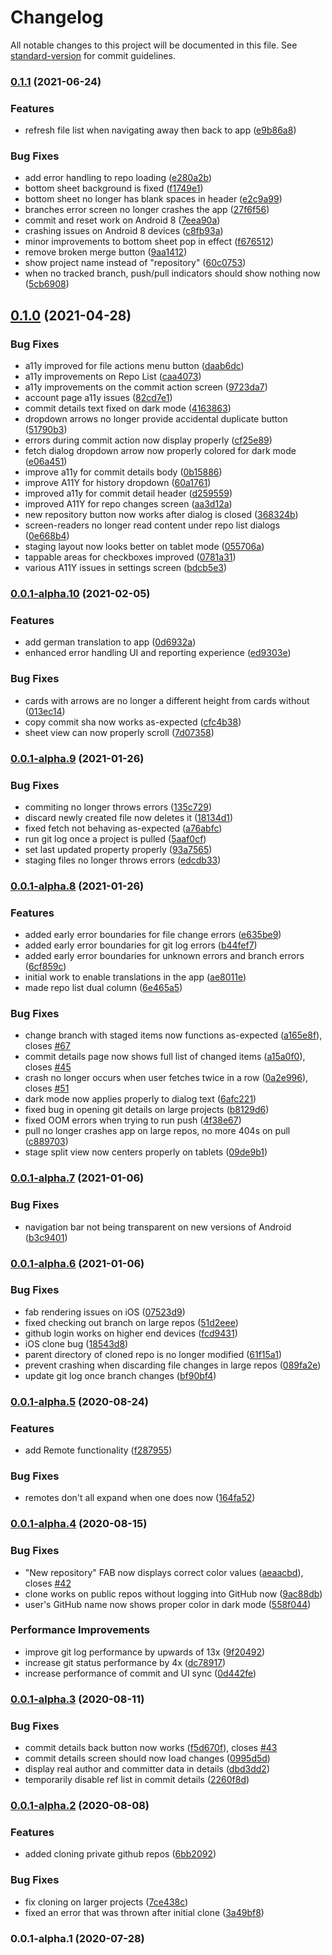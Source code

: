 # Changelog

All notable changes to this project will be documented in this file. See [standard-version](https://github.com/conventional-changelog/standard-version) for commit guidelines.

### [0.1.1](https://github.com/crutchcorn/GitShark/compare/v0.1.0...v0.1.1) (2021-06-24)


### Features

* refresh file list when navigating away then back to app ([e9b86a8](https://github.com/crutchcorn/GitShark/commit/e9b86a86ab894526e22625103fca96f4232e5989))


### Bug Fixes

* add error handling to repo loading ([e280a2b](https://github.com/crutchcorn/GitShark/commit/e280a2bb971af60612565a1bd8b602d9c9b5cde5))
* bottom sheet background is fixed ([f1749e1](https://github.com/crutchcorn/GitShark/commit/f1749e1cc0ecd5d9a82912620df408354438a6c4))
* bottom sheet no longer has blank spaces in header ([e2c9a99](https://github.com/crutchcorn/GitShark/commit/e2c9a9978e26bcc154f1dd276fc4e908b4c43d83))
* branches error screen no longer crashes the app ([27f6f56](https://github.com/crutchcorn/GitShark/commit/27f6f56d8c528a0f9a778220b3b9071a144c87a5))
* commit and reset work on Android 8 ([7eea90a](https://github.com/crutchcorn/GitShark/commit/7eea90a973ef5212b46c2450e8415d0806747480))
* crashing issues on Android 8 devices ([c8fb93a](https://github.com/crutchcorn/GitShark/commit/c8fb93af86393c82a021a6e7e766dcec89362360))
* minor improvements to bottom sheet pop in effect ([f676512](https://github.com/crutchcorn/GitShark/commit/f6765127fed016a5ae3e46c2a82eb035046b956f))
* remove broken merge button ([9aa1412](https://github.com/crutchcorn/GitShark/commit/9aa1412fedc4fac28f2fbadfbc8a900ff9963366))
* show project name instead of "repository" ([60c0753](https://github.com/crutchcorn/GitShark/commit/60c07539cd47d5c566247ece15cae277658cb8a8))
* when no tracked branch, push/pull indicators should show nothing now ([5cb6908](https://github.com/crutchcorn/GitShark/commit/5cb6908217015e20e2e088c2d17309559b0978f1))

## [0.1.0](https://github.com/crutchcorn/GitShark/compare/v0.0.1-alpha.10...v0.1.0) (2021-04-28)


### Bug Fixes

* a11y improved for file actions menu button ([daab6dc](https://github.com/crutchcorn/GitShark/commit/daab6dc04938b27807a39985f81e66292c5f13ac))
* a11y improvements on Repo List ([caa4073](https://github.com/crutchcorn/GitShark/commit/caa40733f8bbd7d8aa73d84ddc31086cd3b07c98))
* a11y improvements on the commit action screen ([9723da7](https://github.com/crutchcorn/GitShark/commit/9723da77e01ced531f05f7ba9fed59c58b95ccc9))
* account page a11y issues ([82cd7e1](https://github.com/crutchcorn/GitShark/commit/82cd7e1d92f008710b14f73201a431853f345392))
* commit details text fixed on dark mode ([4163863](https://github.com/crutchcorn/GitShark/commit/416386312950432958fcee8819625119214257fc))
* dropdown arrows no longer provide accidental duplicate button ([51790b3](https://github.com/crutchcorn/GitShark/commit/51790b3fdfe27066be9257a205232de265710172))
* errors during commit action now display properly ([cf25e89](https://github.com/crutchcorn/GitShark/commit/cf25e8905c2956aa1f4c702aa2d81bbb5f602efa))
* fetch dialog dropdown arrow now properly colored for dark mode ([e06a451](https://github.com/crutchcorn/GitShark/commit/e06a4510fbeaff505199c345cfe801ffcc11156d))
* improve a11y for commit details body ([0b15886](https://github.com/crutchcorn/GitShark/commit/0b15886acf2df86ddcb604c9c9483ffdbd8a665d))
* improve A11Y for history dropdown ([60a1761](https://github.com/crutchcorn/GitShark/commit/60a17614c9790ee1914cc614637756486561ef31))
* improved a11y for commit detail header ([d259559](https://github.com/crutchcorn/GitShark/commit/d259559c909a2ad259b6f8e6dab93151ccc49c7f))
* improved A11Y for repo changes screen ([aa3d12a](https://github.com/crutchcorn/GitShark/commit/aa3d12a1a8c38a25d82f07ad2aff2723239b5679))
* new repository button now works after dialog is closed ([368324b](https://github.com/crutchcorn/GitShark/commit/368324b1bd69cde908b11ab2d5870cd437c639e4))
* screen-readers no longer read content under repo list dialogs ([0e668b4](https://github.com/crutchcorn/GitShark/commit/0e668b4955020a593b137e62b3977d393c13934a))
* staging layout now looks better on tablet mode ([055706a](https://github.com/crutchcorn/GitShark/commit/055706ac377312b2711bcc91164178bceab93558))
* tappable areas for checkboxes improved ([0781a31](https://github.com/crutchcorn/GitShark/commit/0781a317b5e314c59369cc396b534b5f39868c1c))
* various A11Y issues in settings screen ([bdcb5e3](https://github.com/crutchcorn/GitShark/commit/bdcb5e30cda68a0c06fd6e8ccdfac1362677f452))

### [0.0.1-alpha.10](https://github.com/crutchcorn/GitShark/compare/v0.0.1-alpha.9...v0.0.1-alpha.10) (2021-02-05)


### Features

* add german translation to app ([0d6932a](https://github.com/crutchcorn/GitShark/commit/0d6932ad3530f8bef49c2fb84cf8faeb0d4724e7))
* enhanced error handling UI and reporting experience ([ed9303e](https://github.com/crutchcorn/GitShark/commit/ed9303e65f0920baeac1c9506e59df3654683ed8))


### Bug Fixes

* cards with arrows are no longer a different height from cards without ([013ec14](https://github.com/crutchcorn/GitShark/commit/013ec1430cf13ac769380e85d39e93452bc55fc3))
* copy commit sha now works as-expected ([cfc4b38](https://github.com/crutchcorn/GitShark/commit/cfc4b384026167a75fe978e32b9621f65fb5fc66))
* sheet view can now properly scroll ([7d07358](https://github.com/crutchcorn/GitShark/commit/7d07358a2f3bcd87b36dd2e74cb89cedb859e557))

### [0.0.1-alpha.9](https://github.com/crutchcorn/GitShark/compare/v0.0.1-alpha.8...v0.0.1-alpha.9) (2021-01-26)


### Bug Fixes

* commiting no longer throws errors ([135c729](https://github.com/crutchcorn/GitShark/commit/135c7298df7a2ea615529717ea176aa1c7040bdd))
* discard newly created file now deletes it ([18134d1](https://github.com/crutchcorn/GitShark/commit/18134d193313ab3df5aba4318672437474fa1603))
* fixed fetch not behaving as-expected ([a76abfc](https://github.com/crutchcorn/GitShark/commit/a76abfc39cd916e3526f74a185e78902f6680e0d))
* run git log once a project is pulled ([5aaf0cf](https://github.com/crutchcorn/GitShark/commit/5aaf0cfae80a1e23a8d617a9e93b20c8bb0e3d7b))
* set last updated property properly ([93a7565](https://github.com/crutchcorn/GitShark/commit/93a75656f3d5b71dfe87862999a29cd63d1fd010))
* staging files no longer throws errors ([edcdb33](https://github.com/crutchcorn/GitShark/commit/edcdb33c2f3c46310ea7167b4203d45849da01c8))

### [0.0.1-alpha.8](https://github.com/crutchcorn/GitShark/compare/v0.0.1-alpha.7...v0.0.1-alpha.8) (2021-01-26)

### Features

* added early error boundaries for file change errors ([e635be9](https://github.com/crutchcorn/GitShark/commit/e635be9b766db91df91250b1e406177cc8cb41ea))
* added early error boundaries for git log errors ([b44fef7](https://github.com/crutchcorn/GitShark/commit/b44fef7c86d4b5f3570548c0243a96e0e1c9a1a3))
* added early error boundaries for unknown errors and branch errors ([6cf859c](https://github.com/crutchcorn/GitShark/commit/6cf859c7b05883076c98a24f1b942fa3bda3ec18))
* initial work to enable translations in the app ([ae8011e](https://github.com/crutchcorn/GitShark/commit/ae8011ef3e3b04fe08092dd93784c2988da55e13))
* made repo list dual column ([6e465a5](https://github.com/crutchcorn/GitShark/commit/6e465a5ebaceab876924ec7c7f89bb68da93acc5))


### Bug Fixes

* change branch with staged items now functions as-expected ([a165e8f](https://github.com/crutchcorn/GitShark/commit/a165e8fddb0dad0ecdff97fd217c3cdb81d540b7)), closes [#67](https://github.com/crutchcorn/GitShark/issues/67)
* commit details page now shows full list of changed items ([a15a0f0](https://github.com/crutchcorn/GitShark/commit/a15a0f09aaecf9ee821acea5326afdc3f149d01b)), closes [#45](https://github.com/crutchcorn/GitShark/issues/45)
* crash no longer occurs when user fetches twice in a row ([0a2e996](https://github.com/crutchcorn/GitShark/commit/0a2e99610118d740352f3dfbe848f6d8a6783b78)), closes [#51](https://github.com/crutchcorn/GitShark/issues/51)
* dark mode now applies properly to dialog text ([6afc221](https://github.com/crutchcorn/GitShark/commit/6afc221956abe23befaa61d2c8f78ee83d352a11))
* fixed bug in opening git details on large projects ([b8129d6](https://github.com/crutchcorn/GitShark/commit/b8129d67d233ea6d3c7392710806131a86cf8b90))
* fixed OOM errors when trying to run push ([4f38e67](https://github.com/crutchcorn/GitShark/commit/4f38e671bd94cd55ebc6b2573eff9fbb791c95e4))
* pull no longer crashes app on large repos, no more 404s on pull ([c889703](https://github.com/crutchcorn/GitShark/commit/c88970359f42206e81abc5c9856fdcfaee6003a6))
* stage split view now centers properly on tablets ([09de9b1](https://github.com/crutchcorn/GitShark/commit/09de9b14aa9bfea1c90217ec0931f3661880b385))

### [0.0.1-alpha.7](https://github.com/crutchcorn/GitShark/compare/v0.0.1-alpha.6...v0.0.1-alpha.7) (2021-01-06)


### Bug Fixes

* navigation bar not being transparent on new versions of Android ([b3c9401](https://github.com/crutchcorn/GitShark/commit/b3c940169bd34823cb5381806b32ae5a63ea28ed))

### [0.0.1-alpha.6](https://github.com/crutchcorn/GitShark/compare/v0.0.1-alpha.5...v0.0.1-alpha.6) (2021-01-06)

### Bug Fixes

* fab rendering issues on iOS ([07523d9](https://github.com/crutchcorn/GitShark/commit/07523d9403003b005a03530fc34ab9b30855582b))
* fixed checking out branch on large repos ([51d2eee](https://github.com/crutchcorn/GitShark/commit/51d2eeed0aa30f74f88b60c4531be16eb73e94e1))
* github login works on higher end devices ([fcd9431](https://github.com/crutchcorn/GitShark/commit/fcd943164aa4e7f54dc3eb54351468fdde5c03e0))
* iOS clone bug ([18543d8](https://github.com/crutchcorn/GitShark/commit/18543d87339269997ff4d663d6a96028a27c0a4f))
* parent directory of cloned repo is no longer modified ([61f15a1](https://github.com/crutchcorn/GitShark/commit/61f15a1c5ba207045ed76ef5735f7cff7ca91a33))
* prevent crashing when discarding file changes in large repos ([089fa2e](https://github.com/crutchcorn/GitShark/commit/089fa2e68d160de7400fa46f92749ed050f04969))
* update git log once branch changes ([bf90bf4](https://github.com/crutchcorn/GitShark/commit/bf90bf4df1e56904b0ccf3a68a1d0fc7057b1c2d))

### [0.0.1-alpha.5](https://github.com/crutchcorn/GitShark/compare/v0.0.1-alpha.4...v0.0.1-alpha.5) (2020-08-24)


### Features

* add Remote functionality ([f287955](https://github.com/crutchcorn/GitShark/commit/f287955c4906b0c21be1289a83304813c09670cc))


### Bug Fixes

* remotes don't all expand when one does now ([164fa52](https://github.com/crutchcorn/GitShark/commit/164fa522baa21a8f23f15140fdd9d311525e7e24))

### [0.0.1-alpha.4](https://github.com/oceanbit/GitShark/compare/v0.0.1-alpha.3...v0.0.1-alpha.4) (2020-08-15)


### Bug Fixes

* "New repository" FAB now displays correct color values ([aeaacbd](https://github.com/oceanbit/GitShark/commit/aeaacbd86d90f968b8d6c2516bbe53c9e3cdf135)), closes [#42](https://github.com/oceanbit/GitShark/issues/42)
* clone works on public repos without logging into GitHub now ([9ac88db](https://github.com/oceanbit/GitShark/commit/9ac88db657a05dffb4ff30be298abe9a64863eca))
* user's GitHub name now shows proper color in dark mode ([558f044](https://github.com/oceanbit/GitShark/commit/558f044ec95982ac9ff18e030f0ddbb9a0188d29))

### Performance Improvements

* improve git log performance by upwards of 13x ([9f20492](https://github.com/oceanbit/GitShark/commit/9f204923a6fed0ec299a16bc127739420dd83dd8))
* increase git status performance by 4x ([dc78917](https://github.com/oceanbit/GitShark/commit/dc789177af2e3314cc4d894b8914f83fcff81653))
* increase performance of commit and UI sync ([0d442fe](https://github.com/oceanbit/GitShark/commit/0d442fefedd3426868ff3b1f8f06f61c585e41a6))

### [0.0.1-alpha.3](https://github.com/oceanbit/GitShark/compare/v0.0.1-alpha.2...v0.0.1-alpha.3) (2020-08-11)


### Bug Fixes

* commit details back button now works ([f5d670f](https://github.com/oceanbit/GitShark/commit/f5d670f66087ac166e6ceb4605b659eaeb3bd7ae)), closes [#43](https://github.com/oceanbit/GitShark/issues/43)
* commit details screen should now load changes ([0995d5d](https://github.com/oceanbit/GitShark/commit/0995d5dfd6466aa82f59b5939d3f19d71284fb4d))
* display real author and committer data in details ([dbd3dd2](https://github.com/oceanbit/GitShark/commit/dbd3dd2259916fbff57bf2a29375a86de0a2e6d9))
* temporarily disable ref list in commit details ([2260f8d](https://github.com/oceanbit/GitShark/commit/2260f8d805f99d272b3798b5da0d280e4a9082a8))

### [0.0.1-alpha.2](https://github.com/oceanbit/GitShark/compare/v0.0.1-alpha.1...v0.0.1-alpha.2) (2020-08-08)


### Features

* added cloning private github repos ([6bb2092](https://github.com/oceanbit/GitShark/commit/6bb2092a4c7d05dee1c99252ce5ace3a07aa6f57))


### Bug Fixes

* fix cloning on larger projects ([7ce438c](https://github.com/oceanbit/GitShark/commit/7ce438ce9c982ea5cd1ec18ebb039dee119b0c42))
* fixed an error that was thrown after initial clone ([3a49bf8](https://github.com/oceanbit/GitShark/commit/3a49bf81e9ad4c3e96925fc1e2206b1914e40f50))

### 0.0.1-alpha.1 (2020-07-28)
